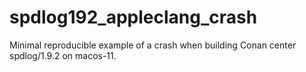 # spdlog192_appleclang_crash
Minimal reproducible example of a crash when building Conan center spdlog/1.9.2 on macos-11.
